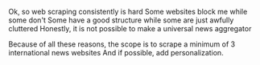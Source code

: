 Ok, so web scraping consistently is hard
Some websites block me while some don't
Some have a good structure while some are just awfully cluttered
Honestly, it is not possible to make a universal news aggregator

Because of all these reasons, the scope is to scrape a minimum of 3 international news websites
And if possible, add personalization.
